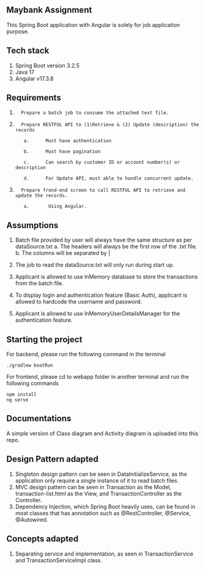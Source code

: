 ## Maybank Assignment

This Spring Boot application with Angular is solely for job application purpose.

## Tech stack
1. Spring Boot version 3.2.5
2. Java 17
3. Angular v17.3.8

## Requirements
1.       Prepare a batch job to consume the attached text file.

2.       Prepare RESTFUL API to (1)Retrieve & (2) Update (description) the records

          a.      Must have authentication
          
          b.      Must have pagination
          
          c.      Can search by customer ID or account number(s) or description
          
          d.      For Update API, must able to handle concurrent update.

3.       Prepare frond-end screen to call RESTFUL API to retrieve and update the records.

          a.       Using Angular.

## Assumptions

1. Batch file provided by user will always have the same structure as per dataSource.txt
   a. The headers will always be the first row of the .txt file.
   b. The columns will be separated by |

2. The job to read the dataSource.txt will only run during start up.
3. Applicant is allowed to use InMemory database to store the transactions from the batch file.
4. To display login and authentication feature (Basic Auth), applicant is allowed to hardcode the username and password.
5. Applicant is allowed to use InMemoryUserDetailsManager for the authentication feature.

## Starting the project

For backend, please run the following command in the terminal

```
./gradlew bootRun
```
For frontend, please cd to webapp folder in another terminal and run the following commands

```
npm install
ng serve
```

## Documentations
A simple version of Class diagram and Activity diagram is uploaded into this repo.

## Design Pattern adapted
1. Singleton design pattern can be seen in DataInitializeService, as the application only require a single instance of it to read batch files.
2. MVC design pattern can be seen in Transaction as the Model, transaction-list.html as the View, and TransactionController as the Controller.
3. Dependency Injection, which Spring Boot heavily uses, can be found in most classes that has annotation such as @RestController, @Service, @Autowired.

## Concepts adapted
1. Separating service and implementation, as seen in TransactionService and TransactionServiceImpl class.
